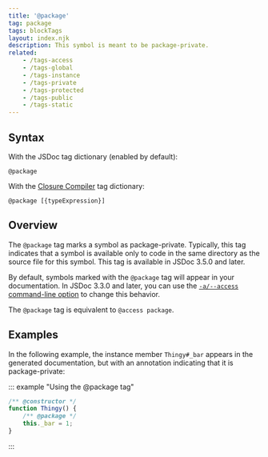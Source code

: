```yaml
---
title: '@package'
tag: package
tags: blockTags
layout: index.njk
description: This symbol is meant to be package-private.
related:
    - /tags-access
    - /tags-global
    - /tags-instance
    - /tags-private
    - /tags-protected
    - /tags-public
    - /tags-static
---
```


## Syntax

With the JSDoc tag dictionary (enabled by default):

`@package`

With the [Closure Compiler][closure] tag dictionary:

`@package [{typeExpression}]`

[closure]: https://github.com/google/closure-compiler/wiki/Annotating-JavaScript-for-the-Closure-Compiler#jsdoc-tags


## Overview

The `@package` tag marks a symbol as package-private. Typically, this tag indicates that a symbol is
available only to code in the same directory as the source file for this symbol. This tag is
available in JSDoc 3.5.0 and later.

By default, symbols marked with the `@package` tag will appear in your documentation. In JSDoc
3.3.0 and later, you can use the [`-a/--access` command-line option][access-option] to change this
behavior.

The `@package` tag is equivalent to `@access package`.

[access-option]: /about-commandline


## Examples

In the following example, the instance member `Thingy#_bar` appears in the generated documentation,
but with an annotation indicating that it is package-private:

::: example "Using the @package tag"

```js
/** @constructor */
function Thingy() {
    /** @package */
    this._bar = 1;
}
```
:::

